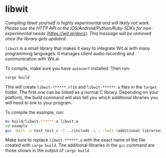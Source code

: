 # libwit

*Compiling libwit yourself is highly experimental and will likely not work. Please use the HTTP API or the iOS/Android/Python/Ruby SDKs for non-experimental needs (https://wit.ai/docs). This message will be removed once the library gets updated.*

`libwit` is a small library that makes it easy to integrate Wit.ai with many programming languages. It manages client audio recording and communication with Wit.ai.

To compile, make sure you have `autoconf` installed. Then run:

```bash
cargo build
```

This will create `libwit-******.rlib` and `libwit-******.a` files in the `target` folder. The first one can be linked as a normal C library. Depending on your platform, the build command will also tell you which additional libraries you will need to link to your program.

To compile the example, run:

```bash
mv build/libwit-******.a libwit.a
cd example
gcc -Wall -o test test.c -I ../include -L . -lwit <additional libraries>
```

Make sure to replace `libwit-******.a` with the exact name of the file created with `cargo build`.
The additional libraries in the `gcc` command are those shown in the output of `cargo build`.
